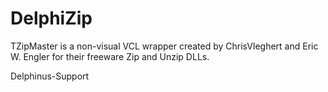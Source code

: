 # DelphiZip
TZipMaster is a non-visual VCL wrapper created by ChrisVleghert and Eric W. Engler for their freeware Zip and Unzip DLLs.

Delphinus-Support
